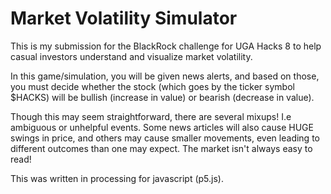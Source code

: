 # Market Volatility Simulator
This is my submission for the BlackRock challenge for UGA Hacks 8 to help casual investors
understand and visualize market volatility.

In this game/simulation, you will be given news alerts, and based on those, you must 
decide whether the stock (which goes by the ticker symbol $HACKS) will be
bullish (increase in value) or bearish (decrease in value).

Though this may seem straightforward, there are several mixups! I.e ambiguous 
or unhelpful events. Some news articles will also cause HUGE swings in price, and
others may cause smaller movements, even leading to different outcomes than one may
expect. The market isn't always easy to read!

This was written in processing for javascript (p5.js).
